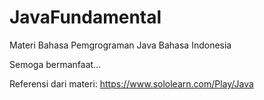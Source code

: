 # JavaFundamental
Materi Bahasa Pemgrograman Java Bahasa Indonesia

Semoga bermanfaat...

Referensi dari materi: https://www.sololearn.com/Play/Java
